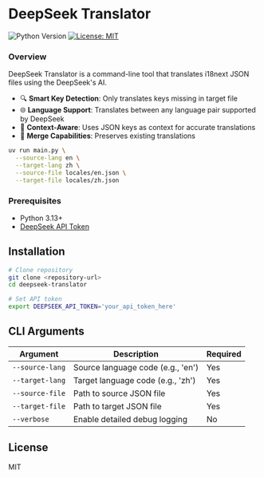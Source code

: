 # DeepSeek Translator

![Python Version](https://img.shields.io/badge/python-3.13-blue)
[![License: MIT](https://img.shields.io/badge/License-MIT-yellow.svg)](https://opensource.org/licenses/MIT)

### Overview

DeepSeek Translator is a command-line tool that translates i18next JSON files using the DeepSeek's AI.

- 🔍 **Smart Key Detection**: Only translates keys missing in target file
- 🌐 **Language Support**: Translates between any language pair supported by DeepSeek
- 🧠 **Context-Aware**: Uses JSON keys as context for accurate translations
- 🔄 **Merge Capabilities**: Preserves existing translations

```sh
uv run main.py \
  --source-lang en \
  --target-lang zh \
  --source-file locales/en.json \
  --target-file locales/zh.json
```

### Prerequisites

- Python 3.13+
- [DeepSeek API Token](https://platform.deepseek.com/api-keys)


## Installation

```bash
# Clone repository
git clone <repository-url>
cd deepseek-translator

# Set API token
export DEEPSEEK_API_TOKEN='your_api_token_here'
```

## CLI Arguments

| Argument        | Description                                  | Required |
|-----------------|----------------------------------------------|----------|
| `--source-lang` | Source language code (e.g., 'en')            | Yes      |
| `--target-lang` | Target language code (e.g., 'zh')            | Yes      |
| `--source-file` | Path to source JSON file                     | Yes      |
| `--target-file` | Path to target JSON file                     | Yes      |
| `--verbose`     | Enable detailed debug logging                | No       |


## License
MIT
